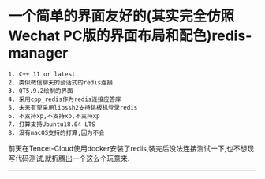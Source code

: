 # 一个简单的界面友好的(其实完全仿照Wechat PC版的界面布局和配色)redis-manager
	1. C++ 11 or latest
	2. 类似微信聊天的会话式的redis连接
	3. QT5.9.2绘制的界面
	4. 采用cpp_redis作为redis连接应答库
	5. 未来有望采用libssh2支持跳板机登录redis
	6. 不支持xp,不支持xp,不支持xp
	7. 打算支持Ubuntu18.04 LTS
	8. 没有macOS支持的打算,因为不会


前天在Tencet-Cloud使用docker安装了redis,装完后没法连接测试一下,也不想现写代码测试,就折腾出一个这么个玩意来.

********



